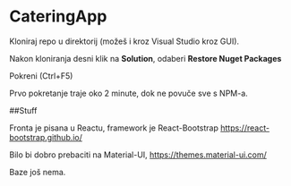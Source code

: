 # CateringApp

Kloniraj repo u direktorij (možeš i kroz Visual Studio kroz GUI).

Nakon kloniranja desni klik na **Solution**, odaberi **Restore Nuget Packages**

Pokreni (Ctrl+F5)

Prvo pokretanje traje oko 2 minute, dok ne povuče sve s NPM-a.


##Stuff

Fronta je pisana u Reactu, framework je React-Bootstrap https://react-bootstrap.github.io/

Bilo bi dobro prebaciti na Material-UI, https://themes.material-ui.com/

Baze još nema.
